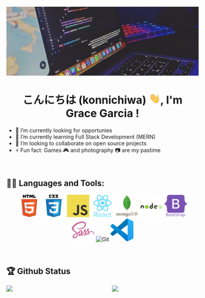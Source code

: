 ![Header](header.jpg)
<h1 align="center">こんにちは (konnichiwa) <img src="https://raw.githubusercontent.com/ABSphreak/ABSphreak/master/gifs/Hi.gif" width="30px">, I'm Grace Garcia !</h1>

- 🔭 I’m currently looking for opportunies
- 🌱 I’m currently learning Full Stack Development (MERN)
- 👯 I’m looking to collaborate on open source projects
- ⚡ Fun fact: Games 🎮 and photography 📷 are my pastime
 <br >

## 👨‍💻 Languages and Tools:
<p align="center"> 
  <img src="https://raw.githubusercontent.com/devicons/devicon/master/icons/html5/html5-original-wordmark.svg" alt="HTML5" width="60" height="60"/> 
  <img src="https://raw.githubusercontent.com/devicons/devicon/master/icons/css3/css3-original-wordmark.svg" alt="CSS3" width="60" height="60"/>
  <img src="https://raw.githubusercontent.com/devicons/devicon/master/icons/javascript/javascript-original.svg" alt="Javascript" width="60" height="60"/>
  <img src="https://raw.githubusercontent.com/devicons/devicon/master/icons/react/react-original-wordmark.svg" alt="React" width="60" height="60"/> 
  <img src="https://raw.githubusercontent.com/devicons/devicon/master/icons/mongodb/mongodb-original-wordmark.svg" alt="MongoDB" width="60" height="60"/>  
  <img src="https://raw.githubusercontent.com/devicons/devicon/master/icons/nodejs/nodejs-original-wordmark.svg" alt="NodeJS" width="60" height="60"/>  
  <img src="https://raw.githubusercontent.com/devicons/devicon/master/icons/bootstrap/bootstrap-plain-wordmark.svg" alt="Bootstrap" width="60" height="60"/> 
  <img src="https://raw.githubusercontent.com/devicons/devicon/master/icons/sass/sass-original.svg" alt="SASS" width="60" height="60"/> 
  <img src="https://www.vectorlogo.zone/logos/git-scm/git-scm-icon.svg" alt="Git" width="60" height="60"/> 
  <img src="https://raw.githubusercontent.com/github/explore/80688e429a7d4ef2fca1e82350fe8e3517d3494d/topics/visual-studio-code/visual-studio-code.png" alt="VS Code" width="60" height="60"/> 
  
  </p>
<br >

## 🏆 Github Status

<img  src="https://github-readme-stats.vercel.app/api?username=garciagrace&show_icons=true&hide_border=true&theme=dark" width="45%" align="right" >

<img  src="https://github-readme-streak-stats.herokuapp.com/?user=garciagrace&theme=dark" width="45%" >
